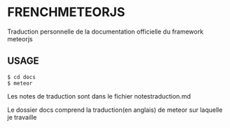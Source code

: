 FRENCHMETEORJS
========

Traduction personnelle de la documentation officielle du framework meteorjs

## USAGE

```
$ cd docs
$ meteor

```

Les notes de traduction sont dans le fichier notestraduction.md

Le dossier docs comprend la traduction(en anglais) de meteor sur laquelle je travaille
